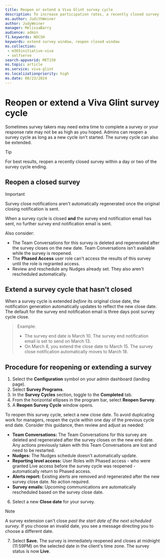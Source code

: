 ```yaml
---
title: Reopen or extend a Viva Glint survey cycle
description: To increase participation rates, a recently closed survey cycle can be reopened or a survey close date can be extended.
ms.author: JudithWeiner
author: JudyWeiner
manager: MelissaBarry
audience: admin
f1.keywords: NOCSH
keywords: extend survey window, reopen closed window
ms.collection: 
 - m365initiative-viva
 - selfserve
search-appverid: MET150
ms.topic: article
ms.service: viva-glint
ms.localizationpriority: high
ms.date: 08/23/2024
---
```


# Reopen or extend a Viva Glint survey cycle

Sometimes survey takers may need extra time to complete a survey or your response rate may not be as high as you hoped. Admins can reopen a survey cycle as long as a new cycle isn't started. The survey cycle can also be extended. 

>[!TIP]
>For best results, reopen a recently closed survey within a day or two of the survey cycle ending.

## Reopen a closed survey 

> [!IMPORTANT]
> Survey close notifications aren't automatically regenerated once the original closing notification is sent. 

When a survey cycle is closed **and** the survey end notification email has sent, no further survey end notification email is sent.

Also consider:

- The Team Conversations for this survey is deleted and regenerated after the survey closes on the new date. Team Conversations isn't available while the survey is reopened.
- The **Phased Access** user role can't access the results of this survey until the role is regranted access. 
- Review and reschedule any Nudges already set. They also aren't rescheduled automatically. 

## Extend a survey cycle that hasn't closed

When a survey cycle is extended *before* its original close date, the notification generation automatically updates to reflect the new close date. The default for the survey end notification email is three days post survey cycle close.
>
> Example:
>
> - The survey end date is March 10. The survey end notification email is set to send on March 13.
> - On March 8, you extend the close date to March 15. The survey close notification automatically moves to March 18.

## Procedure for reopening or extending a survey 

1. Select the **Configuration** symbol on your admin dashboard (landing page).
2. Select **Survey Programs**.
3. In the **Survey Cycles** section, toggle to the **Completed** tab.
4. From the horizontal ellipses in the program bar, select **Reopen Survey**.
5. A **Reopen Survey Cycle** window opens.

To reopen this survey cycle, select a new close date. To avoid duplicating work for managers, reopen the cycle within one day of the previous cycle end date. Consider this guidance, then review and adjust as needed:

- **Team Conversations:** The Team Conversations for this survey are deleted and regenerated after the survey closes on the new end date. Any actions previously taken with this Team Conversations are lost and need to be restarted.
- **Nudges:** The Nudges schedule doesn't automatically update.
- **Reporting level access:** User Roles with Phased access - who were granted Live access before the survey cycle was reopened - automatically return to Phased access.
- **Alerts report:** Existing alerts are removed and regenerated after the new survey close date. No action required.
- **Survey emails:** Upcoming communications are automatically rescheduled based on the survey close date.
  
6. Select a new **Close date** for your survey.

> [!NOTE]
> A survey extension can't close *past the start date of the next scheduled survey.* If you choose an invalid date, you see a message directing you to choose a different date.

7. Select **Save.** The survey is immediately reopened and closes at midnight (11:59PM) on the selected date in the client's time zone. The survey status is now **Live**.


   



   
